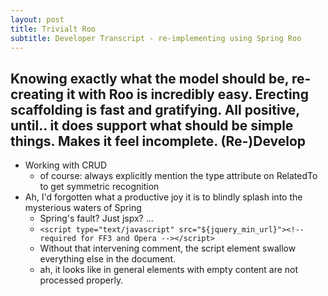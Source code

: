```yaml
---
layout: post
title: Trivialt Roo
subtitle: Developer Transcript - re-implementing using Spring Roo
---
```


Knowing exactly what the model should be, re-creating it with Roo is incredibly
easy. Erecting scaffolding is fast and gratifying. All positive, until.. it does
support what should be simple things. Makes it feel incomplete. 
(Re-)Develop
------------

* Working with CRUD
  * of course: always explicitly mention the type attribute on RelatedTo to
    get symmetric recognition
* Ah, I'd forgotten what a productive joy it is to blindly splash into the mysterious waters of Spring
  * Spring's fault? Just jspx? ...
  *  `<script type="text/javascript" src="${jquery_min_url}"><!-- required for FF3 and Opera --></script>`
  * Without that intervening comment, the script element swallow everything else in the document.
  * ah, it looks like in general elements with empty content are not processed properly. 


